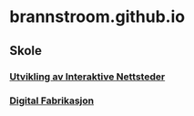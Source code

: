 # brannstroom.github.io

## Skole

### [Utvikling av Interaktive Nettsteder](https://brannstroom.github.io/2021V-UIN/)

### [Digital Fabrikasjon](https://brannstroom.github.io/2021V-DigiFab/)

